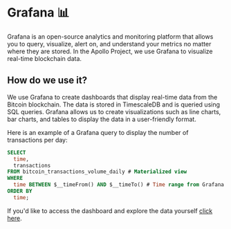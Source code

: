 # Grafana 📊

Grafana is an open-source analytics and monitoring platform that allows you to query, visualize, alert on, and understand your metrics no matter where they are stored. In the Apollo Project, we use Grafana to visualize real-time blockchain data.

## How do we use it?

We use Grafana to create dashboards that display real-time data from the Bitcoin blockchain. The data is stored in TimescaleDB and is queried using SQL queries. Grafana allows us to create visualizations such as line charts, bar charts, and tables to display the data in a user-friendly format.

Here is an example of a Grafana query to display the number of transactions per day:

```sql
SELECT
  time,
  transactions
FROM bitcoin_transactions_volume_daily # Materialized view
WHERE
  time BETWEEN $__timeFrom() AND $__timeTo() # Time range from Grafana
ORDER BY
  time;
```

If you'd like to access the dashboard and explore the data yourself [click here](http://45.55.120.202/d/0s46279Sk/blockchain-stats?orgId=1).
